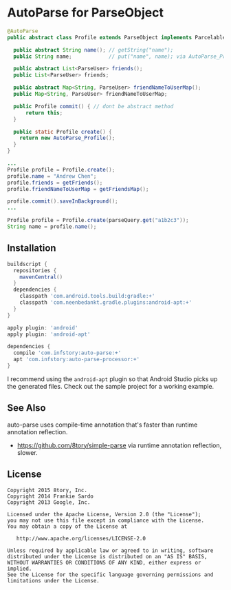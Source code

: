 AutoParse for ParseObject 
============

```java
@AutoParse
public abstract class Profile extends ParseObject implements Parcelable {

  public abstract String name(); // getString("name");
  public String name;            // put("name", name); via AutoParse_Profile.commit();

  public abstract List<ParseUser> friends();
  public List<ParseUser> friends;

  public abstract Map<String, ParseUser> friendNameToUserMap();
  public Map<String, ParseUser> friendNameToUserMap;

  public Profile commit() { // dont be abstract method
      return this;
  }

  public static Profile create() {
    return new AutoParse_Profile();
  }
}

...
Profile profile = Profile.create();
profile.name = "Andrew Chen";
profile.friends = getFriends();
profile.friendNameToUserMap = getFriendsMap();

profile.commit().saveInBackground();
...

Profile profile = Profile.create(parseQuery.get("a1b2c3"));
String name = profile.name();
```

Installation
--------

```gradle
buildscript {
  repositories {
    mavenCentral()
  }
  dependencies {
    classpath 'com.android.tools.build:gradle:+'
    classpath 'com.neenbedankt.gradle.plugins:android-apt:+'
  }
}

apply plugin: 'android'
apply plugin: 'android-apt'

dependencies {
  compile 'com.infstory:auto-parse:+'
  apt 'com.infstory:auto-parse-processor:+'
}
```

I recommend using the `android-apt` plugin so that Android Studio picks up the generated files.
Check out the sample project for a working example.

See Also
-----

auto-parse uses compile-time annotation that's faster than runtime annotation reflection.

* https://github.com/8tory/simple-parse via runtime annotation reflection, slower.

License
-------

    Copyright 2015 8tory, Inc.
    Copyright 2014 Frankie Sardo
    Copyright 2013 Google, Inc.

    Licensed under the Apache License, Version 2.0 (the "License");
    you may not use this file except in compliance with the License.
    You may obtain a copy of the License at

       http://www.apache.org/licenses/LICENSE-2.0

    Unless required by applicable law or agreed to in writing, software
    distributed under the License is distributed on an "AS IS" BASIS,
    WITHOUT WARRANTIES OR CONDITIONS OF ANY KIND, either express or implied.
    See the License for the specific language governing permissions and
    limitations under the License.
